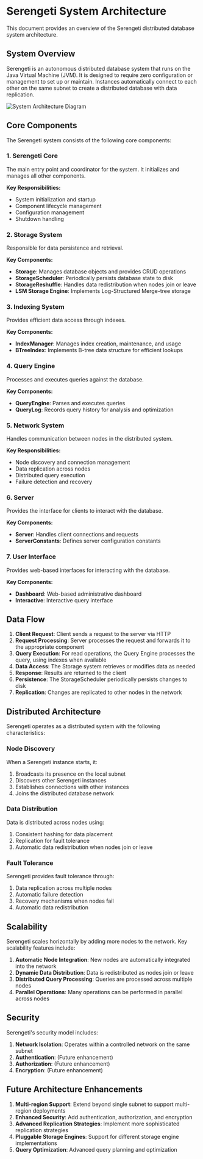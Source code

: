 # Serengeti System Architecture

This document provides an overview of the Serengeti distributed database system architecture.

## System Overview

Serengeti is an autonomous distributed database system that runs on the Java Virtual Machine (JVM). It is designed to require zero configuration or management to set up or maintain. Instances automatically connect to each other on the same subnet to create a distributed database with data replication.

![System Architecture Diagram](../../artwork/system_architecture.png)

## Core Components

The Serengeti system consists of the following core components:

### 1. Serengeti Core

The main entry point and coordinator for the system. It initializes and manages all other components.

**Key Responsibilities:**
- System initialization and startup
- Component lifecycle management
- Configuration management
- Shutdown handling

### 2. Storage System

Responsible for data persistence and retrieval.

**Key Components:**
- **Storage**: Manages database objects and provides CRUD operations
- **StorageScheduler**: Periodically persists database state to disk
- **StorageReshuffle**: Handles data redistribution when nodes join or leave
- **LSM Storage Engine**: Implements Log-Structured Merge-tree storage

### 3. Indexing System

Provides efficient data access through indexes.

**Key Components:**
- **IndexManager**: Manages index creation, maintenance, and usage
- **BTreeIndex**: Implements B-tree data structure for efficient lookups

### 4. Query Engine

Processes and executes queries against the database.

**Key Components:**
- **QueryEngine**: Parses and executes queries
- **QueryLog**: Records query history for analysis and optimization

### 5. Network System

Handles communication between nodes in the distributed system.

**Key Responsibilities:**
- Node discovery and connection management
- Data replication across nodes
- Distributed query execution
- Failure detection and recovery

### 6. Server

Provides the interface for clients to interact with the database.

**Key Components:**
- **Server**: Handles client connections and requests
- **ServerConstants**: Defines server configuration constants

### 7. User Interface

Provides web-based interfaces for interacting with the database.

**Key Components:**
- **Dashboard**: Web-based administrative dashboard
- **Interactive**: Interactive query interface

## Data Flow

1. **Client Request**: Client sends a request to the server via HTTP
2. **Request Processing**: Server processes the request and forwards it to the appropriate component
3. **Query Execution**: For read operations, the Query Engine processes the query, using indexes when available
4. **Data Access**: The Storage system retrieves or modifies data as needed
5. **Response**: Results are returned to the client
6. **Persistence**: The StorageScheduler periodically persists changes to disk
7. **Replication**: Changes are replicated to other nodes in the network

## Distributed Architecture

Serengeti operates as a distributed system with the following characteristics:

### Node Discovery

When a Serengeti instance starts, it:
1. Broadcasts its presence on the local subnet
2. Discovers other Serengeti instances
3. Establishes connections with other instances
4. Joins the distributed database network

### Data Distribution

Data is distributed across nodes using:
1. Consistent hashing for data placement
2. Replication for fault tolerance
3. Automatic data redistribution when nodes join or leave

### Fault Tolerance

Serengeti provides fault tolerance through:
1. Data replication across multiple nodes
2. Automatic failure detection
3. Recovery mechanisms when nodes fail
4. Automatic data redistribution

## Scalability

Serengeti scales horizontally by adding more nodes to the network. Key scalability features include:

1. **Automatic Node Integration**: New nodes are automatically integrated into the network
2. **Dynamic Data Distribution**: Data is redistributed as nodes join or leave
3. **Distributed Query Processing**: Queries are processed across multiple nodes
4. **Parallel Operations**: Many operations can be performed in parallel across nodes

## Security

Serengeti's security model includes:

1. **Network Isolation**: Operates within a controlled network on the same subnet
2. **Authentication**: (Future enhancement)
3. **Authorization**: (Future enhancement)
4. **Encryption**: (Future enhancement)

## Future Architecture Enhancements

1. **Multi-region Support**: Extend beyond single subnet to support multi-region deployments
2. **Enhanced Security**: Add authentication, authorization, and encryption
3. **Advanced Replication Strategies**: Implement more sophisticated replication strategies
4. **Pluggable Storage Engines**: Support for different storage engine implementations
5. **Query Optimization**: Advanced query planning and optimization